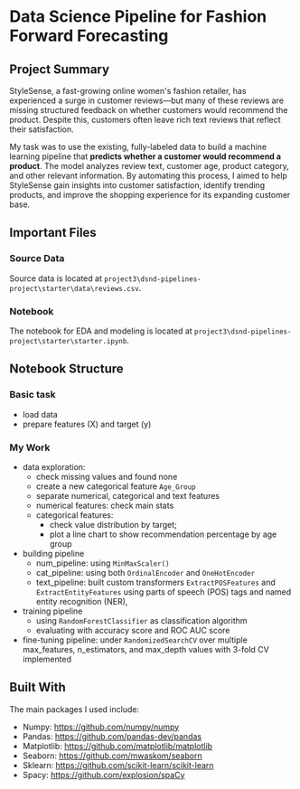 # Data Science Pipeline for Fashion Forward Forecasting

## Project Summary
StyleSense, a fast-growing online women's fashion retailer, has experienced a surge in customer reviews—but many of these reviews are missing structured feedback on whether customers would recommend the product. Despite this, customers often leave rich text reviews that reflect their satisfaction.

My task was to use the existing, fully-labeled data to build a machine learning pipeline that **predicts whether a customer would recommend a product**. The model analyzes review text, customer age, product category, and other relevant information. By automating this process, I aimed to help StyleSense gain insights into customer satisfaction, identify trending products, and improve the shopping experience for its expanding customer base.

## Important Files
### Source Data 
Source data is located at `project3\dsnd-pipelines-project\starter\data\reviews.csv`.
### Notebook
The notebook for EDA and modeling is located at `project3\dsnd-pipelines-project\starter\starter.ipynb`.

## Notebook Structure

### Basic task
- load data
- prepare features (X) and target (y)

### My Work
- data exploration:
    - check missing values and found none
    - create a new categorical feature `Age_Group`
    - separate numerical, categorical and text features
    - numerical features: check main stats
    - categorical features:
      - check value distribution by target;
      - plot a line chart to show recommendation percentage by age group
- building pipeline
  - num_pipeline: using `MinMaxScaler()`
  - cat_pipeline: using both `OrdinalEncoder` and `OneHotEncoder`
  - text_pipeline: built custom transformers `ExtractPOSFeatures` and `ExtractEntityFeatures` using parts of speech (POS) tags and named entity recognition (NER), 
- training pipeline
  - using `RandomForestClassifier` as classification algorithm
  - evaluating with accuracy score and ROC AUC score
- fine-tuning pipeline: under `RandomizedSearchCV` over multiple max_features, n_estimators, and max_depth values with 3-fold CV implemented

## Built With

The main packages I used include:
- Numpy: https://github.com/numpy/numpy
- Pandas: https://github.com/pandas-dev/pandas
- Matplotlib: https://github.com/matplotlib/matplotlib
- Seaborn: https://github.com/mwaskom/seaborn
- Sklearn: https://github.com/scikit-learn/scikit-learn
- Spacy: https://github.com/explosion/spaCy
